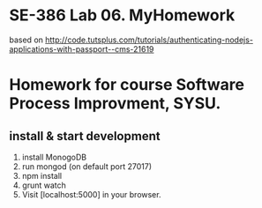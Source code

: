 # SE-386 Lab 06. MyHomework

based on http://code.tutsplus.com/tutorials/authenticating-nodejs-applications-with-passport--cms-21619

# Homework for course Software Process Improvment, SYSU.

## install & start development
1. install MonogoDB
2. run mongod (on default port 27017)
3. npm install
4. grunt watch
5. Visit [localhost:5000] in your browser.
